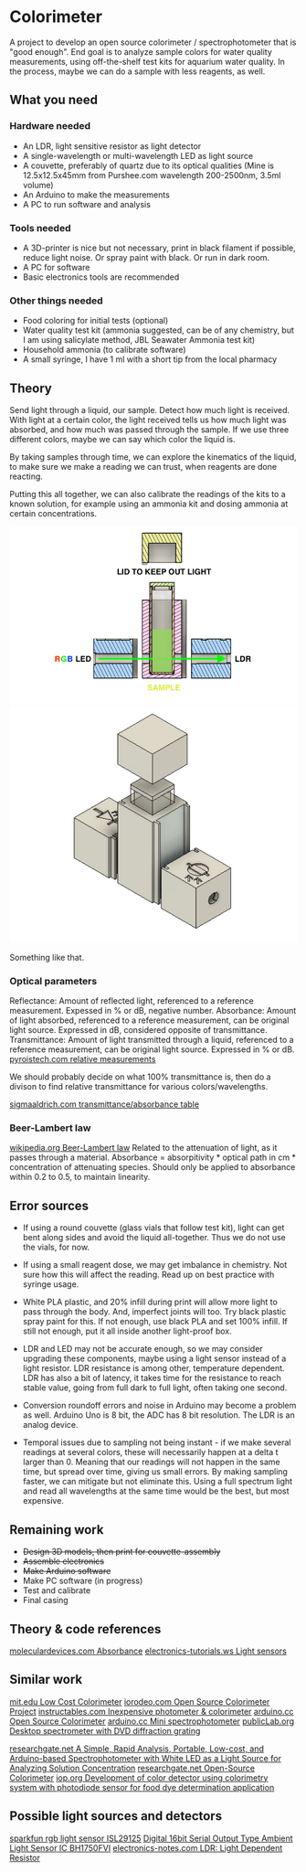 # Colorimeter

A project to develop an open source colorimeter / spectrophotometer that is "good enough". End goal is to analyze sample colors for water quality measurements, using off-the-shelf test kits for aquarium water quality. In the process, maybe we can do a sample with less reagents, as well.

## What you need
### Hardware needed
- An LDR, light sensitive resistor as light detector
- A single-wavelength or multi-wavelength LED as light source
- A couvette, preferably of quartz due to its optical qualities (Mine is 12.5x12.5x45mm from Purshee.com wavelength 200-2500nm, 3.5ml volume)
- An Arduino to make the measurements
- A PC to run software and analysis

### Tools needed
- A 3D-printer is nice but not necessary, print in black filament if possible, reduce light noise. Or spray paint with black. Or run in dark room.
- A PC for software
- Basic electronics tools are recommended

### Other things needed
- Food coloring for initial tests (optional)
- Water quality test kit (ammonia suggested, can be of any chemistry, but I am using salicylate method, JBL Seawater Ammonia test kit)
- Household ammonia (to calibrate software)
- A small syringe, I have 1 ml with a short tip from the local pharmacy

## Theory
Send light through a liquid, our sample. Detect how much light is received. With light at a certain color, the light received tells us how much light was absorbed, and how much was passed through the sample. If we use three different colors, maybe we can say which color the liquid is.

By taking samples through time, we can explore the kinematics of the liquid, to make sure we make a reading we can trust, when reagents are done reacting.

Putting this all together, we can also calibrate the readings of the kits to a known solution, for example using an ammonia kit and dosing ammonia at certain concentrations.

![Light path](img/colorimeter_3d_exploded_analysis.png?raw=true "Light path")
![Overview of couvette holder](img/colorimeter_3d_exploded.png?raw=true "Overview of couvette holder")

Something like that.

### Optical parameters
Reflectance: Amount of reflected light, referenced to a reference measurement. Expessed in % or dB, negative number.
Absorbance: Amount of light absorbed, referenced to a reference measurement, can be original light source. Expressed in dB, considered opposite of transmittance.
Transmittance: Amount of light transmitted through a liquid, referenced to a reference measurement, can be original light source. Expressed in % or dB.
[pyroistech.com relative measurements ](https://www.pyroistech.com/relative-measurements/)

We should probably decide on what 100% transmittance is, then do a divison to find relative transmittance for various colors/wavelengths.

[sigmaaldrich.com transmittance/absorbance table](https://www.sigmaaldrich.com/technical-documents/articles/biology/transmittance-to-absorbance.html#:~:text=Absorbance%20(A)%20is%20the%20flip,be%20determined%20using%20this%20calculator.)

### Beer-Lambert law
[wikipedia.org Beer-Lambert law](https://en.wikipedia.org/wiki/Beer%E2%80%93Lambert_law)
Related to the attenuation of light, as it passes through a material. Absorbance = absorpitivity * optical path in cm * concentration of attenuating species.
Should only be applied to absorbance within 0.2 to 0.5, to maintain linearity.

## Error sources
- If using a round couvette (glass vials that follow test kit), light can get bent along sides and avoid the liquid all-together. Thus we do not use the vials, for now.

- If using a small reagent dose, we may get imbalance in chemistry. Not sure how this will affect the reading. Read up on best practice with syringe usage.

- White PLA plastic, and 20% infill during print will allow more light to pass through the body. And, imperfect joints will too. Try black plastic spray paint for this. If not enough, use black PLA and set 100% infill. If still not enough, put it all inside another light-proof box.

- LDR and LED may not be accurate enough, so we may consider upgrading these components, maybe using a light sensor instead of a light resistor. LDR resistance is among other, temperature dependent. LDR has also a bit of latency, it takes time for the resistance to reach stable value, going from full dark to full light, often taking one second.

- Conversion roundoff errors and noise in Arduino may become a problem as well. Arduino Uno is 8 bit, the ADC has 8 bit resolution. The LDR is an analog device.

- Temporal issues due to sampling not being instant - if we make several readings at several colors, these will necessarily happen at a delta t larger than 0. Meaning that our readings will not happen in the same time, but spread over time, giving us small errors. By making sampling faster, we can mitigate but not eliminate this. Using a full spectrum light and read all wavelengths at the same time would be the best, but most expensive.

## Remaining work
- ~~Design 3D models, then print for couvette-assembly~~
- ~~Assemble electronics~~
- ~~Make Arduino software~~
- Make PC software (in progress)
- Test and calibrate
- Final casing

## Theory & code references
[moleculardevices.com Absorbance](https://www.moleculardevices.com/technology/absorbance)
[electronics-tutorials.ws Light sensors](https://www.electronics-tutorials.ws/io/io_4.html)

## Similar work
[mit.edu Low Cost Colorimeter](http://www.mit.edu/~milesdai/projects/colorimeter/index.html)
[iorodeo.com Open Source Colorimeter Project](https://iorodeo.com/pages/colorimeter-project)
[instructables.com Inexpensive photometer & colorimeter](https://www.instructables.com/An-Inexpensive-Photometer-and-Colorimeter/)
[arduino.cc Open Source Colorimeter](https://create.arduino.cc/projecthub/MOST/open-source-colorimeter-cd0a76)
[arduino.cc Mini spectrophotometer](https://create.arduino.cc/projecthub/radsensors/minispec-0e3bc5)
[publicLab.org Desktop spectrometer with DVD diffraction grating](https://publiclab.org/notes/abdul/08-11-2016/constructing-a-desktop-spectrometer-with-no-wood-and-no-velcro)

[researchgate.net A Simple, Rapid Analysis, Portable, Low-cost, and Arduino-based Spectrophotometer with White LED as a Light Source for Analyzing Solution Concentration](https://www.researchgate.net/publication/324161531_A_Simple_Rapid_Analysis_Portable_Low-cost_and_Arduino-based_Spectrophotometer_with_White_LED_as_a_Light_Source_for_Analyzing_Solution_Concentration)
[researchgate.net Open-Source Colorimeter](https://www.researchgate.net/publication/236252679_Open-Source_Colorimeter/link/0c9605171839574c56000000/download)
[iop.org Development of color detector using colorimetry system with
photodiode sensor for food dye determination application](https://iopscience.iop.org/article/10.1088/1742-6596/1185/1/012031/pdf)

## Possible light sources and detectors
[sparkfun rgb light sensor ISL29125](https://www.sparkfun.com/products/12829)
[Digital 16bit Serial Output Type Ambient Light Sensor IC BH1750FVI](https://www.mouser.com/datasheet/2/348/bh1750fvi-e-186247.pdf)
[electronics-notes.com LDR: Light Dependent Resistor](https://www.electronics-notes.com/articles/electronic_components/resistors/light-dependent-resistor-ldr.php)